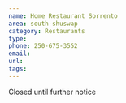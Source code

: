 ```yaml
---
name: Home Restaurant Sorrento
area: south-shuswap
category: Restaurants
type: 
phone: 250-675-3552
email: 
url: 
tags:
---
```


Closed until further notice